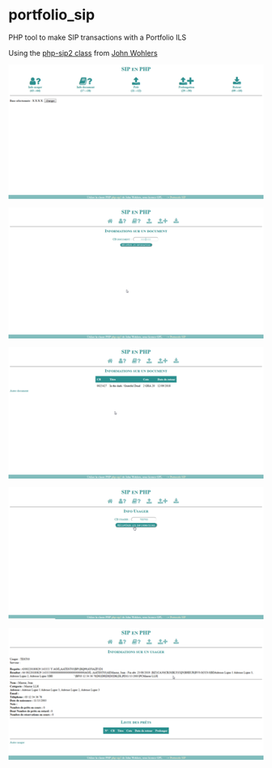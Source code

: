 # portfolio_sip
PHP tool to make SIP transactions with a Portfolio ILS

Using the [php-sip2 class](https://github.com/cap60552/php-sip2) from [John Wohlers](https://github.com/cap60552)

![Alt text](/screenshots/01.png?raw=true "main page")

![Alt text](/screenshots/02.png?raw=true "item info")

![Alt text](/screenshots/03.png?raw=true "item info")

![Alt text](/screenshots/04.png?raw=true "patron info")

![Alt text](/screenshots/05.png?raw=true "patron info")
